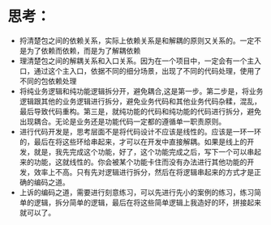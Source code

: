 # 思考：

- 捋清楚包之间的依赖关系，实际上依赖关系是和解耦的原则又关系的。一定不是为了依赖而依赖，而是为了解耦依赖
- 理清楚包之间的解耦关系和入口关系。因为在一个项目中，一定会有一个主入口，通过这个主入口，依据不同的细分场景，出现了不同的代码处理，使用了不同的包依赖处理
- 将纯业务逻辑和纯功能逻辑拆分开，避免耦合,这是第一步。第二步是，将业务逻辑跟其他的业务逻辑进行拆分，避免业务代码和其他业务代码杂糅，混乱，最后导致代码重构。第三是，就纯功能的代码和纯功能的代码进行拆分，避免出现耦合。无论是业务还是功能代码一定都的遵循单一职责原则。
- 进行代码开发是，思考层面不是将代码设计不应该是线性的。应该是一环一环的，最后在将这些环给串起来，才可以在开发中直接解耦。如果是线上的开发，就是，我先完成这个功能，好了，这个功能完成之后，写下一个可以串起来的功能，这就线性的。你会被某个功能卡住而没有办法进行其他功能的开发，效率上不高。只有先对逻辑进行拆分，然后在将逻辑串起来的方式才是正确的编码之道。
- 上诉的编码之道，需要进行刻意练习，可以先进行先小的案例的练习，练习简单的逻辑，拆分简单的逻辑，最后在将这些简单逻辑上我造好的环，拼接起来就可以了。